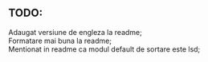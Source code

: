 ## TODO: <br>
Adaugat versiune de engleza la readme; <br>
Formatare mai buna la readme; <br>
Mentionat in readme ca modul default de sortare este lsd; <br>
